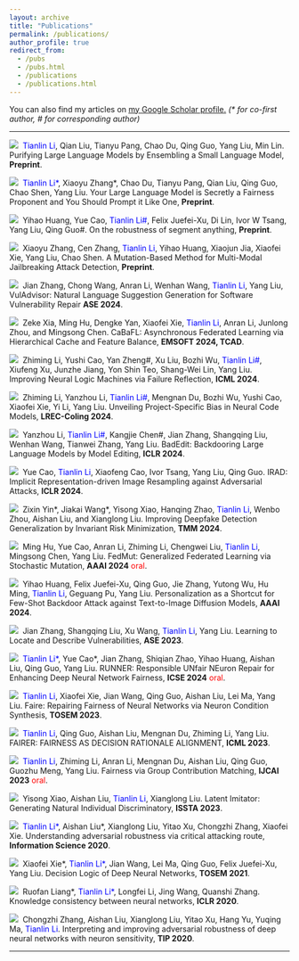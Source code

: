 ```yaml
---
layout: archive
title: "Publications"
permalink: /publications/
author_profile: true
redirect_from: 
  - /pubs
  - /pubs.html
  - /publications
  - /publications.html
---
```


You can also find my articles on <u><a href="https://scholar.google.com/citations?user=XB6CydwAAAAJ&hl=en">my Google Scholar profile</a>.</u> <i>(* for co-first author, # for corresponding author)</i>

---


<p>
<a class="media" href="https://ltl7155.github.io/404.html" target="_blank"><img src="https://ltl7155.github.io/images/pdf.png"></a>&nbsp; <font color="blue">Tianlin Li</font>, Qian Liu, Tianyu Pang, Chao Du, Qing Guo, Yang Liu, Min Lin. Purifying Large Language Models by Ensembling a Small Language Model, <b>Preprint</b>.
</p>

<p>
<a class="media" href="https://openreview.net/forum?id=uOwJEPtyOF" target="_blank"><img src="https://ltl7155.github.io/images/pdf.png"></a>&nbsp; <font color="blue">Tianlin Li*</font>, Xiaoyu Zhang*, Chao Du, Tianyu Pang, Qian Liu, Qing Guo, Chao
Shen, Yang Liu. Your Large Language Model is Secretly a Fairness Proponent and You
Should Prompt it Like One, <b>Preprint</b>.
</p>

<p>
<a class="media" href="https://ltl7155.github.io/404.html" target="_blank"><img src="https://ltl7155.github.io/images/pdf.png"></a>&nbsp; Yihao Huang, Yue Cao, <font color="blue">Tianlin Li#</font>, Felix Juefei-Xu, Di Lin, Ivor W Tsang, Yang
Liu, Qing Guo#. On the robustness of segment anything, <b>Preprint</b>.
</p>

<p>
<a class="media" href="https://ltl7155.github.io/404.html" target="_blank"><img src="https://ltl7155.github.io/images/pdf.png"></a>&nbsp; Xiaoyu Zhang, Cen Zhang, <font color="blue">Tianlin Li</font>, Yihao Huang, Xiaojun Jia, Xiaofei Xie,
Yang Liu, Chao Shen. A Mutation-Based Method for Multi-Modal Jailbreaking Attack Detection, <b>Preprint</b>.
</p>

<p>
<a class="media" href="https://ltl7155.github.io/404.html" target="_blank"><img src="https://ltl7155.github.io/images/pdf.png"></a>&nbsp; Jian Zhang, Chong Wang, Anran Li, Wenhan Wang, <font color="blue">Tianlin Li</font>, Yang Liu, VulAdvisor: Natural Language Suggestion Generation for Software Vulnerability Repair <b>ASE 2024</b>.
</p>


<p>
<a class="media" href="https://ltl7155.github.io/404.html" target="_blank"><img src="https://ltl7155.github.io/images/pdf.png"></a>&nbsp;  Zeke Xia, Ming Hu, Dengke Yan, Xiaofei Xie, <font color="blue">Tianlin Li</font>, Anran Li, Junlong Zhou, and Mingsong Chen.  CaBaFL: Asynchronous Federated Learning via Hierarchical Cache and Feature Balance, <b>EMSOFT 2024, TCAD</b>.
</p>

<p>
<a class="media" href="https://ltl7155.github.io/404.html" target="_blank"><img src="https://ltl7155.github.io/images/pdf.png"></a>&nbsp; Zhiming Li, Yushi Cao, Yan Zheng#, Xu Liu, Bozhi Wu, <font color="blue">Tianlin Li#</font>, Xiufeng Xu, Junzhe Jiang, Yon Shin Teo, Shang-Wei Lin, Yang Liu. Improving Neural Logic Machines via Failure Reflection, <b>ICML 2024</b>.
</p>

<p>
<a class="media" href="https://ltl7155.github.io/404.html" target="_blank"><img src="https://ltl7155.github.io/images/pdf.png"></a>&nbsp; Zhiming Li, Yanzhou Li, <font color="blue">Tianlin Li#</font>, Mengnan Du, Bozhi Wu, Yushi Cao, Xiaofei Xie, Yi Li, Yang Liu. Unveiling Project-Specific Bias in Neural Code Models, <b>LREC-Coling 2024</b>.
</p>

<p>
<a class="media" href="https://ltl7155.github.io/404.html" target="_blank"><img src="https://ltl7155.github.io/images/pdf.png"></a>&nbsp; Yanzhou Li, <font color="blue">Tianlin Li#</font>, Kangjie Chen#, Jian Zhang, Shangqing Liu, Wenhan
Wang, Tianwei Zhang, Yang Liu. BadEdit: Backdooring Large Language Models by Model Editing, <b>ICLR 2024</b>.
</p>

<p>
<a class="media" href="https://ltl7155.github.io/files/pubs/2023-ieeesp-rengar.pdf" target="_blank"><img src="https://ltl7155.github.io/images/pdf.png"></a>&nbsp; Yue Cao, <font color="blue">Tianlin Li</font>, Xiaofeng Cao, Ivor Tsang, Yang Liu, Qing Guo. IRAD: Implicit Representation-driven Image Resampling against Adversarial Attacks, <b>ICLR 2024</b>.
</p>

<p>
<a class="media" href="https://www.usenix.org/conference/usenixsecurity23/presentation/zhang-cen" target="_blank"><img src="https://ltl7155.github.io/images/pdf.png"></a>&nbsp; Zixin Yin*, Jiakai Wang*, Yisong Xiao, Hanqing Zhao, <font color="blue">Tianlin Li</font>, Wenbo Zhou, Aishan Liu, and Xianglong Liu. Improving Deepfake Detection Generalization by Invariant Risk Minimization, <b>TMM 2024</b>.
</p>

<p>
<a class="media" href="https://ltl7155.github.io/files/pubs/2022-issta-equafl.pdf" target="_blank"><img src="https://ltl7155.github.io/images/pdf.png"></a>&nbsp; Ming Hu, Yue Cao, Anran Li, Zhiming Li, Chengwei Liu, <font color="blue">Tianlin Li</font>, Mingsong Chen, Yang Liu. FedMut: Generalized Federated Learning via Stochastic Mutation, <b>AAAI 2024</b> <font color="red">oral</font>.
</p>

<p>
<a class="media" href="https://ltl7155.github.io/files/pubs/2021-ccs-ecmo.pdf" target="_blank"><img src="https://ltl7155.github.io/images/pdf.png"></a>&nbsp; Yihao Huang, Felix Juefei-Xu, Qing Guo, Jie Zhang, Yutong Wu, Hu Ming, <font color="blue">Tianlin Li</font>, Geguang Pu, Yang Liu. Personalization as a Shortcut for Few-Shot Backdoor Attack against Text-to-Image Diffusion Models, <b>AAAI 2024</b>.
</p>

<p>
<a class="media" href="https://www.usenix.org/conference/usenixsecurity21/presentation/zhang-cen" target="_blank"><img src="https://ltl7155.github.io/images/pdf.png"></a>&nbsp; Jian Zhang, Shangqing Liu, Xu Wang, <font color="blue">Tianlin Li</font>, Yang Liu. Learning to Locate and Describe Vulnerabilities, <b>ASE 2023</b>.
</p>

<p>
<a class="media" href="https://ltl7155.github.io/files/pubs/2021-ase-firmguide.pdf" target="_blank"><img src="https://ltl7155.github.io/images/pdf.png"></a>&nbsp; <font color="blue">Tianlin Li*</font>, Yue Cao*, Jian Zhang, Shiqian Zhao, Yihao Huang, Aishan Liu, Qing Guo, Yang Liu. RUNNER: Responsible UNfair NEuron Repair for Enhancing Deep Neural Network Fairness, <b>ICSE 2024</b> <font color="red">oral</font>.
</p>

<p>
<a class="media" href="https://ltl7155.github.io/404.html" target="_blank"><img src="https://ltl7155.github.io/images/pdf.png"></a>&nbsp; <font color="blue">Tianlin Li</font>, Xiaofei Xie, Jian Wang, Qing Guo, Aishan Liu, Lei Ma, Yang Liu. Faire: Repairing Fairness of Neural Networks via Neuron Condition Synthesis, <b>TOSEM 2023</b>.
</p>

<p>
<a class="media" href="https://ltl7155.github.io/404.html" target="_blank"><img src="https://ltl7155.github.io/images/pdf.png"></a>&nbsp; <font color="blue">Tianlin Li</font>, Qing Guo, Aishan Liu, Mengnan Du, Zhiming Li, Yang Liu. FAIRER: FAIRNESS AS DECISION RATIONALE ALIGNMENT, <b>ICML 2023</b>.
</p>

<p>
<a class="media" href="https://ltl7155.github.io/404.html" target="_blank"><img src="https://ltl7155.github.io/images/pdf.png"></a>&nbsp; <font color="blue">Tianlin Li</font>, Zhiming Li, Anran Li, Mengnan Du, Aishan Liu, Qing Guo, Guozhu
Meng, Yang Liu. Fairness via Group Contribution Matching, <b>IJCAI 2023</b> <font color="red">oral</font>.
</p>

<p>
<a class="media" href="https://ltl7155.github.io/404.html" target="_blank"><img src="https://ltl7155.github.io/images/pdf.png"></a>&nbsp; Yisong Xiao, Aishan Liu, <font color="blue">Tianlin Li</font>, Xianglong Liu. Latent Imitator: Generating Natural Individual Discriminatory, <b>ISSTA 2023</b>.
</p>

<p>
<a class="media" href="https://ltl7155.github.io/404.html" target="_blank"><img src="https://ltl7155.github.io/images/pdf.png"></a>&nbsp;  <font color="blue">Tianlin Li*</font>, Aishan Liu*, Xianglong Liu, Yitao Xu, Chongzhi Zhang, Xiaofei Xie. Understanding adversarial robustness via critical attacking route, <b>Information Science 2020</b>.
</p>

<p>
<a class="media" href="https://ltl7155.github.io/404.html" target="_blank"><img src="https://ltl7155.github.io/images/pdf.png"></a>&nbsp; Xiaofei Xie*, <font color="blue">Tianlin Li*</font>, Jian Wang, Lei Ma, Qing Guo, Felix Juefei-Xu, Yang Liu. Decision Logic of Deep Neural Networks, <b>TOSEM 2021</b>.
</p>

<p>
<a class="media" href="https://ltl7155.github.io/404.html" target="_blank"><img src="https://ltl7155.github.io/images/pdf.png"></a>&nbsp; Ruofan Liang*, <font color="blue">Tianlin Li*</font>, Longfei Li, Jing Wang, Quanshi Zhang. Knowledge consistency between neural networks, <b>ICLR 2020</b>.
</p>

<p>
<a class="media" href="https://ltl7155.github.io/404.html" target="_blank"><img src="https://ltl7155.github.io/images/pdf.png"></a>&nbsp; Chongzhi Zhang, Aishan Liu, Xianglong Liu, Yitao Xu, Hang Yu, Yuqing Ma, <font color="blue">Tianlin Li</font>. Interpreting and improving adversarial robustness of deep neural networks with neuron sensitivity, <b>TIP 2020</b>.
</p>

---
